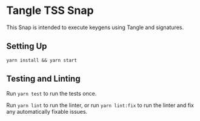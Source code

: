 # Tangle TSS Snap

This Snap is intended to execute keygens using Tangle and signatures.

## Setting Up

```shell
yarn install && yarn start
```

## Testing and Linting

Run `yarn test` to run the tests once.

Run `yarn lint` to run the linter, or run `yarn lint:fix` to run the linter and
fix any automatically fixable issues.
